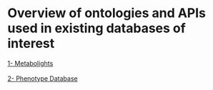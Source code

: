 # Overview of ontologies and APIs used in existing databases of interest
[1- Metabolights](https://github.com/elixir-europe/biohackathon-projects-2022/blob/main/1/sources/APIs.md)<br/>  
[2- Phenotype Database](https://github.com/elixir-europe/biohackathon-projects-2022/tree/main/1/sources/dbnp)<br/>
